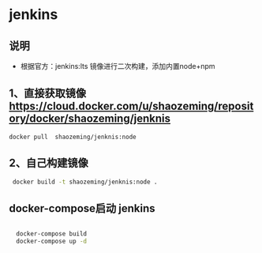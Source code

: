 # jenkins

## 说明

- 根据官方：jenkins:lts 镜像进行二次构建，添加内置node+npm

## 1、直接获取镜像 https://cloud.docker.com/u/shaozeming/repository/docker/shaozeming/jenknis

```
docker pull  shaozeming/jenknis:node
```

## 2、自己构建镜像

```bash
 docker build -t shaozeming/jenknis:node .
```


## docker-compose启动 jenkins

```bash

  docker-compose build
  docker-compose up -d

```
